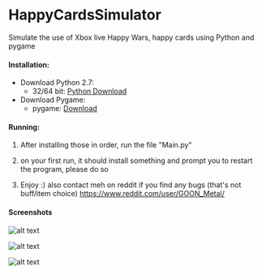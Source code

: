 # HappyCardsSimulator
Simulate the use of Xbox live Happy Wars, happy cards using Python and pygame

#### Installation:
* Download Python 2.7:
	* 32/64 bit: [Python Download](https://www.python.org/ftp/python/2.7.12/python-2.7.12.msi)
* Download Pygame: 
	* pygame: [Download](http://pygame.org/ftp/pygame-1.9.2a0.win32-py2.7.msi)

#### Running:

1. After installing those in order, run the file "Main.py"

2. on your first run, it should install something and prompt you to restart the program, please do so

3. Enjoy :) also contact meh on reddit if you find any bugs (that's not buff/item choice) https://www.reddit.com/user/GOON_Metal/

#### Screenshots

![alt text](http://i.imgur.com/ioBGagm.jpg "Screenshot")

![alt text](http://i.imgur.com/YsshGGu.jpg "Screenshot")

![alt text](http://i.imgur.com/qF0dxlq.jpg "Screenshot")